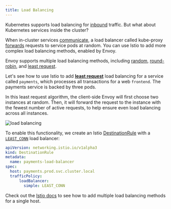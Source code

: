 ```yaml
---
title: Load Balancing
---
```


Kubernetes supports load balancing for [inbound](https://kubernetes.io/docs/concepts/services-networking/service/#loadbalancer) traffic. But what about Kubernetes services inside the cluster?

When in-cluster services [communicate](https://kubernetes.io/docs/concepts/services-networking/#proxy-mode-iptables), a load balancer called kube-proxy [forwards](https://cloud.google.com/kubernetes-engine/docs/concepts/network-overview#services) requests to service pods at random. You can use Istio to add more complex load balancing methods, enabled by Envoy.

Envoy supports multiple load balancing methods, including [random](https://www.envoyproxy.io/docs/envoy/latest/intro/arch_overview/upstream/load_balancing/load_balancers#random), [round-robin](https://www.envoyproxy.io/docs/envoy/latest/intro/arch_overview/upstream/load_balancing/load_balancers#weighted-round-robin), and [least request](https://www.envoyproxy.io/docs/envoy/latest/intro/arch_overview/upstream/load_balancing/load_balancers#weighted-least-request).

Let's see how to use Istio to add [**least request**](https://www.envoyproxy.io/docs/envoy/latest/intro/arch_overview/upstream/load_balancing/load_balancers#weighted-least-request) load balancing for a service called `payments`, which processes all transactions for a web `frontend`. The payments service is backed by three pods.

In this least request algorithm, the client-side Envoy will first choose two instances at random. Then, it will forward the request to the instance with the fewest number of active requests, to help ensure even load balancing across all instances.

![load balancing](/images/lb-least-requests.png)

To enable this functionality, we create an Istio [DestinationRule](https://istio.io/docs/reference/config/networking/v1alpha3/destination-rule/) with a [`LEAST_CONN`](https://istio.io/docs/reference/config/networking/v1alpha3/destination-rule/#LoadBalancerSettings-SimpleLB) load balancer:

```YAML
apiVersion: networking.istio.io/v1alpha3
kind: DestinationRule
metadata:
  name: payments-load-balancer
spec:
  host: payments.prod.svc.cluster.local
  trafficPolicy:
      loadBalancer:
        simple: LEAST_CONN
```

Check out the [Istio docs](https://istio.io/docs/concepts/traffic-management/#load-balancing-3-subsets) to see how to add multiple load balancing methods for a single host.